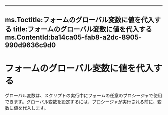 

---
ms.Toctitle:フォームのグローバル変数に値を代入する
title:フォームのグローバル変数に値を代入する
ms.ContentId:ba14ca05-fab8-a2dc-8905-990d9636c9d0
---
# フォームのグローバル変数に値を代入する




グローバル変数は、スクリプトの実行中にフォームの任意のプロシージャで使用できます。グローバル変数を設定するには、プロシージャが実行される前に、変数に値を代入します。

